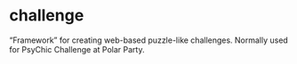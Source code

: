 challenge
=========

“Framework” for creating web-based puzzle-like challenges. Normally used for PsyChic Challenge at Polar Party.
